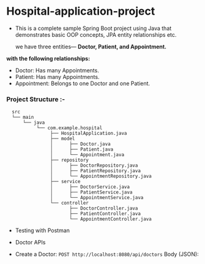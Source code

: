 # Hospital-application-project

- This is a complete sample Spring Boot project using Java that demonstrates basic OOP concepts, JPA entity relationships etc.

  we have three entities—  **Doctor, Patient, and Appointment.**

 **with the following relationships:**

- Doctor: Has many Appointments.
- Patient: Has many Appointments.
- Appointment: Belongs to one Doctor and one Patient.

### **Project Structure :-**
      src
      └── main
          └── java
               └── com.example.hospital
                    ├── HospitalApplication.java
                    ├── model
                    │      ├── Doctor.java
                    │      ├── Patient.java
                    │      └── Appointment.java
                    ├── repository
                    │      ├── DoctorRepository.java
                    │      ├── PatientRepository.java
                    │      └── AppointmentRepository.java
                    ├── service
                    │      ├── DoctorService.java
                    │      ├── PatientService.java
                    │      └── AppointmentService.java
                    └── controller
                           ├── DoctorController.java
                           ├── PatientController.java
                           └── AppointmentController.java

- Testing with Postman
- Doctor APIs

- Create a Doctor:
`POST http://localhost:8080/api/doctors`
Body (JSON):

